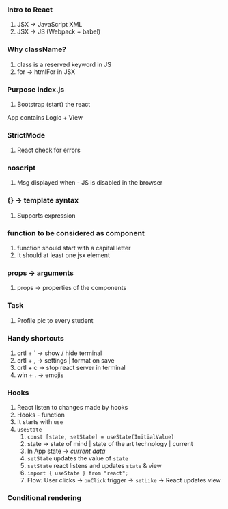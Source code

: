 ### Intro to React
 
1. JSX -> JavaScript XML
2. JSX -> JS (Webpack + babel)
 
### Why className?
 
1. class is a reserved keyword in JS
2. for -> htmlFor in JSX
 
### Purpose index.js
 
1. Bootstrap (start) the react
 
App contains Logic + View
 
### StrictMode
 
1. React check for errors
 
### noscript
 
1. Msg displayed when - JS is disabled in the browser
 
### {} -> template syntax
 
1. Supports expression
 
### function to be considered as component
 
1. function should start with a capital letter
2. It should at least one jsx element
 
### props -> arguments
 
1. props -> properties of the components
 
### Task
 
1. Profile pic to every student
 
### Handy shortcuts
 
1. crtl + ` -> show / hide terminal
2. crtl + , -> settings | format on save
3. crtl + c -> stop react server in terminal
4. win + . -> emojis
 
### Hooks
 
1. React listen to changes made by hooks
2. Hooks - function
3. It starts with `use`
4. `useState`
   1. `const [state, setState] = useState(InitialValue)`
   2. state -> state of mind | state of the art technology | current
   3. In App state -> _current data_
   4. `setState` updates the value of `state`
   5. `setState` react listens and updates `state` & view
   6. `import { useState } from "react";`
   7. Flow: User clicks -> `onClick` trigger -> `setLike` -> React updates view
 
### Conditional rendering